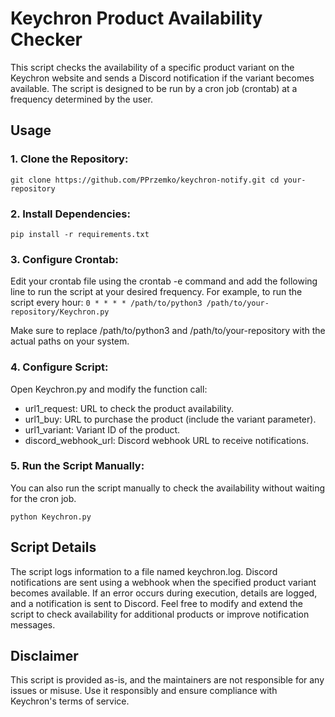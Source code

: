 # Keychron Product Availability Checker
This script checks the availability of a specific product variant on the Keychron website and sends a Discord notification if the variant becomes available. The script is designed to be run by a cron job (crontab) at a frequency determined by the user.

## Usage
### 1. Clone the Repository:
`git clone https://github.com/PPrzemko/keychron-notify.git
cd your-repository`
### 2. Install Dependencies:
`pip install -r requirements.txt`
### 3. Configure Crontab:
Edit your crontab file using the crontab -e command and add the following line to run the script at your desired frequency. For example, to run the script every hour:
`0 * * * * /path/to/python3 /path/to/your-repository/Keychron.py`

Make sure to replace /path/to/python3 and /path/to/your-repository with the actual paths on your system.

### 4. Configure Script:
Open Keychron.py and modify the function call:

- url1_request: URL to check the product availability.
- url1_buy: URL to purchase the product (include the variant parameter).
- url1_variant: Variant ID of the product.
- discord_webhook_url: Discord webhook URL to receive notifications.
### 5. Run the Script Manually:
You can also run the script manually to check the availability without waiting for the cron job.

`python Keychron.py
`

## Script Details
The script logs information to a file named keychron.log.
Discord notifications are sent using a webhook when the specified product variant becomes available.
If an error occurs during execution, details are logged, and a notification is sent to Discord.
Feel free to modify and extend the script to check availability for additional products or improve notification messages.

## Disclaimer
This script is provided as-is, and the maintainers are not responsible for any issues or misuse. Use it responsibly and ensure compliance with Keychron's terms of service.





